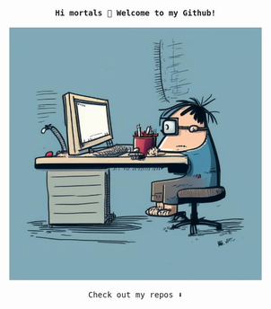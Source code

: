 <h4 align="center"><samp> Hi mortals 👋 Welcome to my Github! </samp></h4>

<p align="center">
  <img width="450" src="./img/prog.jpg">
</p>

<p align="center"><samp>
Check out my repos ⬇️  
  </samp>
</p>
